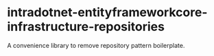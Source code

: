 # intradotnet-entityframeworkcore-infrastructure-repositories
A convenience library to remove repository pattern boilerplate.
